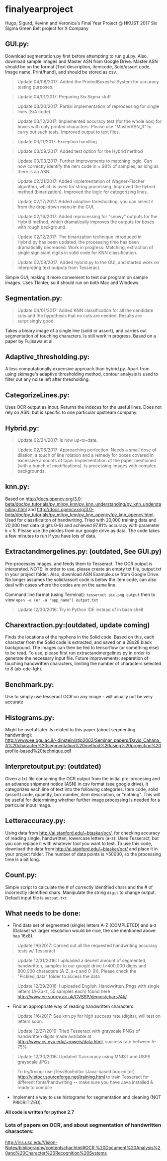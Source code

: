 # finalyearproject
Hugo, Sigurd, Kevinn and Veronica's Final Year Project @ HKUST 2017
Six Sigma Green Belt project for X Company


## GUI.py:
Download segmentation.py first before attempting to run gui.py. 
Also, download sample images and Master ASN from Google Drive.
Master ASN should be on the format [Text description, Itemcode, Sold/assort code, Image name, Print/hand], and should be stored as csv.

> Update 04/08/2017: Added the PrintedBoxesFullSystem for accuracy testing purposes. 

> Update 04/01/2017: Preparing Six Sigma stuff 

> Update 03/20/2017: Partial implementation of reprocessing for single lines (S/A code).

> Update 03/12/2017: Implemented accuracy test (for the whole box) for boxes with only printed characters. Please use "MasterASN_3" to carry out such tests. Improved output to text files.

> Update 03/11/2017: Exception handling

> Update 03/09/2017: Added test option for the Hybrid method 

> Update 03/03/2017: Further improvements to matching logic. Can now correctly identify the item code in ≈ 98% of samples, as long as there is an ASN. 

> Update 02/21/2017: Added implementation of Wagner-Fischer algorithm, which is used for string processing. Improved the hybrid method (binarization). Improved the logic for categorizing lines.

> Update 02/17/2017: Added adaptive thresholding, you can select it from the drop-down menu in the GUI.

> Update 02/16/2017: Added reprocessing for "snowy" outputs for the Hybrid method, which dramatically improves the outputs for boxes with rough background. 

> Update 02/12/2017: The binarization technique introduced in Hybrid.py has been updated, the processing time has been dramatically decreased. Work in progress: Matching, extraction of single signiciant digits in solid code for KNN classification.

> Update 02/08/2017: Added hybrid.py to the GUI, and started work on interpreting text outputs from Tesseract.

Simple GUI, making it more convenient to test our program on sample images.
Uses Tkinter, so it should run on both Mac and Windows.

## Segmentation.py: 
> Update 04/01/2017: Added KNN classification for all the candidate cuts and the hypothesis that no cuts are needed. Results are surprisingly good. 

Takes a binary image of a single line (solid or assort), and carries out segmentation of touching characters. Is still work in progress. Based on a paper by Fujisawa et al.

## Adaptive_thresholding.py: 
A less computationally expensive approach than hybrid.py. Apart from using skimage's adaptive thresholding method, contour analysis is used to filter out any noise left after thresholding.


## CategorizeLines.py: 
Uses OCR output as input. Returns the indeces for the useful lines. Does not rely on ASN, but is specific to one particular upstream company.


## Hybrid.py: 
> Update 02/24/2017: Is now up-to-date. 

> Update 02/06/2017: Approaching perfection. Needs a small dose of dilation, a touch of line rotation and a remedy for boxes covered in excessive amounts of tape. 
Implementation of the paper mentioned (with a bunch of modifications). Is processing images with complex backgrounds. 



## knn.py: 
Based on http://docs.opencv.org/3.0-beta/doc/py_tutorials/py_ml/py_knn/py_knn_understanding/py_knn_understanding.html and http://docs.opencv.org/3.0-beta/doc/py_tutorials/py_ml/py_knn/py_knn_opencv/py_knn_opencv.html.
Used for classificaiton of handwriting.
Tried with 20,000 training data and 20,000 test data (digits 0-9) and achieved 97.81% accuracy with parameter k = 5. 
Please use the pickles from our google drive as data.
The code takes a few minutes to run if you have lots of data. 

## Extractandmergelines.py: (outdated, See GUI.py)
Pre-processes images, and feeds them to Tesseract. The OCR output is interpreted. NOTE: in order to use, please create an empty txt file, output.txt in your project folder. Also, download ASN Example.csv from Google Drive. No longer assumes the solid/assort code is below the item code, can also deal with cases where the codes are on the same line.

Command line format (using Terminal): ```tesseract pic.png output``` then to view ```open -e (or -a "app_name") output.txt```

> Update 12/30/2016: Try in Python IDE instead of in bash shell

## Charextraction.py:(outdated, update coming)
Finds the locations of the hyphens in the Solid code. Based on this, each character from the Solid code is extracted, and saved on a 28x28 black background. The images can then be fed to tensorflow (or something else) to be read. To use, please first run extractandmergelines.py in order to generate the necessary input file. Future improvements: separation of touching handwritten characters, limiting the number of characters selected to 8 (ab-cde-fgh).


## Benchmark.py:
Use to simply use tesseract OCR on any image - will usually not be very accurate

## Histograms.py:
Might be useful later. Is related to this paper (about segmenting handwriting): http://www.ee.bgu.ac.il/~dinstein/stip2002/Seminar_papers/David_Cahana_A%20character%20segmentation%20method%20using%20projection%20profile-based%20technique.pdf 

## Interpretoutput.py: (outdated)
Given a txt file containing the OCR output from the initial pre-procesing and an advance shipment notice (ASN) in csv format (see google drive), it categorizes each line of text into the following categories:
Item code, solid (assort) code, quantity, box number, item description, or "nothing". 
This will be useful for determining whether further image processing is needed for a particular input image. 

## Letteraccuracy.py: 
Using data from http://ai.stanford.edu/~btaskar/ocr/, for checking accuracy of reading single, handwritten, lowercase letters (a-z). Uses Tesseract, but you can replace it with whatever tool you want to test. To use this code, download the data from http://ai.stanford.edu/~btaskar/ocr/ and place it in your project folder. The number of data points is >50000, so the processing time is a bit long.

## Count.py:
Simple script to calculate the # of correctly identified chars and the # of incorrectly identified chars. Manipulate the string ```digit``` to change output. Default input file is ```output.txt```

## What needs to be done: 
 - Find data set of segmented (single) letters A-Z (COMPLETED) and a-z (Dataset w/ larger resolution would be nice, the one mentioned above has 16x8).

 > Update 1/6/2017: Carried out all the requested handwriting accuracy tests w/ Tesseract

 > Update 12/31/2016: I uploaded a decent amount of segmented, handwritten, samples to our google drive (>400,000 digits and 800,000 characters (A-Z, a-z and 0-9)). Please check the "Pickled_data" folder to access the data.
 
 > Update 12/29/2016: I uploaded English_Handwritten_Pngs with single letters (A-Za-z, 55 samples each) found here <http://www.ee.surrey.ac.uk/CVSSP/demos/chars74k/>
 

 - Find an appropriate way of reading handwritten characters.
 
 > Update 1/6/2017: See knn.py for high success rate (digits), will test on letters soon.
 
 > Update 12/27/2016: Tried Tesseract with grayscale PNGs of handwritten digits made available at <http://www.cs.nyu.edu/~roweis/data.html>, success rate between 5-75%

 > Update 12/30/2016: Updated %accuracy using MNIST and USPS grayscale JPGs
 
 > To try/trying: use jTessBoxEditor (Java-based box editor) <http://vietocr.sourceforge.net/training.html> to train Tesseract for different fonts/handwriting -- make sure you have Java installed & ready to compile

 - Implement a way to use histograms for segmentation and cleaning (NOT PRIORITIZED). 
 

**All code is written for python 2.7**

### Lots of papers on OCR, and about segmentation of handwritten characters:  
http://iris.usc.edu/Vision-Notes/bibliography/contentschar.html#OCR,%20Document%20Analysis%20and%20Character%20Recognition%20Systems
